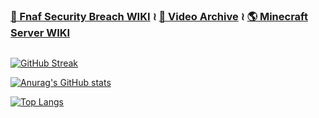 ### [🐻 Fnaf Security Breach WIKI](https://github.com/jestxfot/fnafsecuritybreach) ≀ [📸 Video Archive](https://github.com/jestxfot/video) ≀ [🌎 Minecraft Server WIKI](https://github.com/jestxfot/minecraft_server)

<img src="https://komarev.com/ghpvc/?username=your-github-username&style=flat-square&color=blue" alt=""/>

[![GitHub Streak](https://github-readme-streak-stats.herokuapp.com?user=jestxfot&date_format=M%20j%5B%2C%20Y%5D)](https://git.io/streak-stats)

[![Anurag's GitHub stats](https://github-readme-stats.vercel.app/api?username=jestxfot&show_icons=true)](https://github.com/anuraghazra/github-readme-stats)

[![Top Langs](https://github-readme-stats.vercel.app/api/top-langs/?username=jestxfot)](https://github.com/anuraghazra/github-readme-stats)
